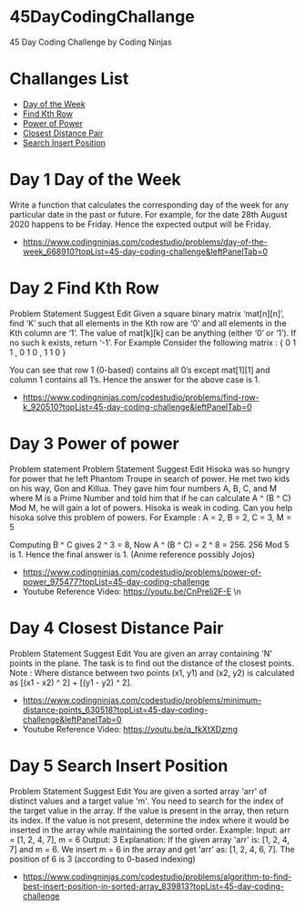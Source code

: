 # 45DayCodingChallange
45 Day Coding Challenge by Coding Ninjas

# Challanges List
- [Day of the Week](#day-1-day-of-the-week) 
- [Find Kth Row](#day-2-find-kth-row)
- [Power of Power](#day-3-power-of-power)
- [Closest Distance Pair](#day-4-closest-distance-pair)
- [Search Insert Position](#day-5-search-insert-position)
<!-- end of the list -->

# Day 1 Day of the Week
<p> Write a function that calculates the corresponding day of the week for any particular date in the past or future.
For example, for the date 28th August 2020 happens to be Friday. Hence the expected output will be Friday.
  
- https://www.codingninjas.com/codestudio/problems/day-of-the-week_668910?topList=45-day-coding-challenge&leftPanelTab=0
<!-- end of the list -->
</p>

# Day 2 Find Kth Row
<p> Problem Statement
Suggest Edit
Given a square binary matrix ‘mat[n][n]’, find ‘K’ such that all elements in the Kth row are ‘0’ and all elements in the Kth column are ‘1’. The value of mat[k][k] can be anything (either ‘0’ or ‘1’). If no such k exists, return ‘-1’.
For Example
Consider the following matrix :
{ 0 1 1 
, 0 1 0 
, 1 1 0 }

You can see that row 1 (0-based) contains all 0’s except mat[1][1] and column 1 contains all 1’s. Hence the answer for the above case is 1.
- https://www.codingninjas.com/codestudio/problems/find-row-k_920510?topList=45-day-coding-challenge&leftPanelTab=0
<!-- end of the list -->
</p>

# Day 3 Power of power
<p> Problem statement
  Problem Statement
Suggest Edit
Hisoka was so hungry for power that he left Phantom Troupe in search of power. He met two kids on his way, Gon and Killua. They gave him four numbers A, B, C, and M where M is a Prime Number and told him that if he can calculate A ^ (B ^ C) Mod M, he will gain a lot of powers. Hisoka is weak in coding. Can you help hisoka solve this problem of powers.
For Example :
A = 2, B = 2, C = 3, M = 5

Computing B ^ C gives 2 ^ 3 = 8, Now A ^ (B ^ C) = 2 ^ 8 = 256.  256 Mod 5 is 1. Hence the final answer is 1.
(Anime reference possibly Jojos)
- https://www.codingninjas.com/codestudio/problems/power-of-power_975477?topList=45-day-coding-challenge
- Youtube Reference Video: https://youtu.be/CnPreli2F-E \n
<!-- end of the list -->
</p>

# Day 4 Closest Distance Pair

<p> Problem Statement
Suggest Edit
You are given an array containing 'N' points in the plane. The task is to find out the distance of the closest points.
Note :
Where distance between two points (x1, y1) and (x2, y2) is calculated as [(x1 - x2) ^ 2] + [(y1 - y2) ^ 2].
  
- https://www.codingninjas.com/codestudio/problems/minimum-distance-points_630518?topList=45-day-coding-challenge&leftPanelTab=0
- Youtube Reference Video: https://youtu.be/q_fkXtXDzmg
<!-- end of the list -->
</p>

# Day 5 Search Insert Position

<p>
  Problem Statement
Suggest Edit
You are given a sorted array 'arr' of distinct values and a target value 'm'. You need to search for the index of the target value in the array.
If the value is present in the array, then return its index.
If the value is not present, determine the index where it would be inserted in the array while maintaining the sorted order.
Example:
  Input:  arr = [1, 2, 4, 7],  m = 6 
  Output: 3
Explanation: If the given array 'arr' is: [1, 2, 4, 7] and m = 6. We insert m = 6 in the array and get 'arr' as: [1, 2, 4, 6, 7]. The position of 6 is 3 (according to 0-based indexing)

- https://www.codingninjas.com/codestudio/problems/algorithm-to-find-best-insert-position-in-sorted-array_839813?topList=45-day-coding-challenge
</p>


